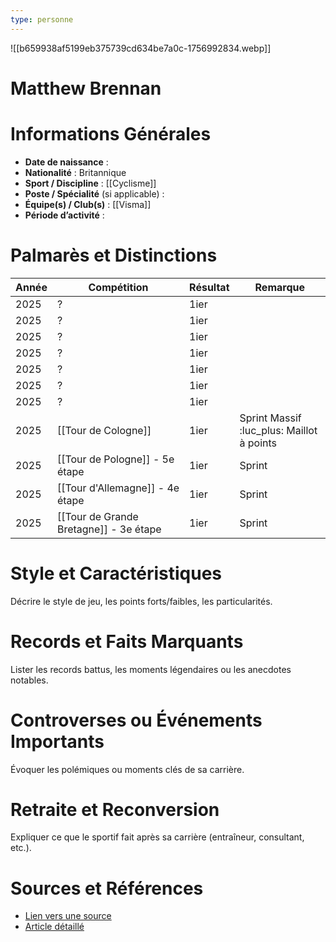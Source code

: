 ```yaml
---
type: personne
---
```

![[b659938af5199eb375739cd634be7a0c-1756992834.webp]]
# Matthew Brennan

# Informations Générales
- **Date de naissance** :  
- **Nationalité** :  Britannique
- **Sport / Discipline** :  [[Cyclisme]]
- **Poste / Spécialité** (si applicable) :  
- **Équipe(s) / Club(s)** :  [[Visma]] 
- **Période d’activité** :  

# Palmarès et Distinctions
| Année | Compétition                            | Résultat | Remarque                                     |
| ----- | -------------------------------------- | -------- | -------------------------------------------- |
| 2025  | ?                                      | 1ier     |                                              |
| 2025  | ?                                      | 1ier     |                                              |
| 2025  | ?                                      | 1ier     |                                              |
| 2025  | ?                                      | 1ier     |                                              |
| 2025  | ?                                      | 1ier     |                                              |
| 2025  | ?                                      | 1ier     |                                              |
| 2025  | ?                                      | 1ier     |                                              |
| 2025  | [[Tour de Cologne]]                    | 1ier     | Sprint Massif<br>:luc_plus: Maillot à points |
| 2025  | [[Tour de Pologne]] - 5e étape         | 1ier     | Sprint                                       |
| 2025  | [[Tour d'Allemagne]] - 4e étape        | 1ier     | Sprint                                       |
| 2025  | [[Tour de Grande Bretagne]] - 3e étape | 1ier     | Sprint                                       |

# Style et Caractéristiques
Décrire le style de jeu, les points forts/faibles, les particularités.

# Records et Faits Marquants
Lister les records battus, les moments légendaires ou les anecdotes notables.

# Controverses ou Événements Importants
Évoquer les polémiques ou moments clés de sa carrière.

# Retraite et Reconversion
Expliquer ce que le sportif fait après sa carrière (entraîneur, consultant, etc.).

# Sources et Références
- [Lien vers une source](#)
- [Article détaillé](#)
